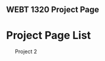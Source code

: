 ## WEBT 1320 Project Page

<h1> Project Page List</h1>

<ul>
<a herf="project2/index.html" target="_blank"> Project 2</a></li>
</ul>